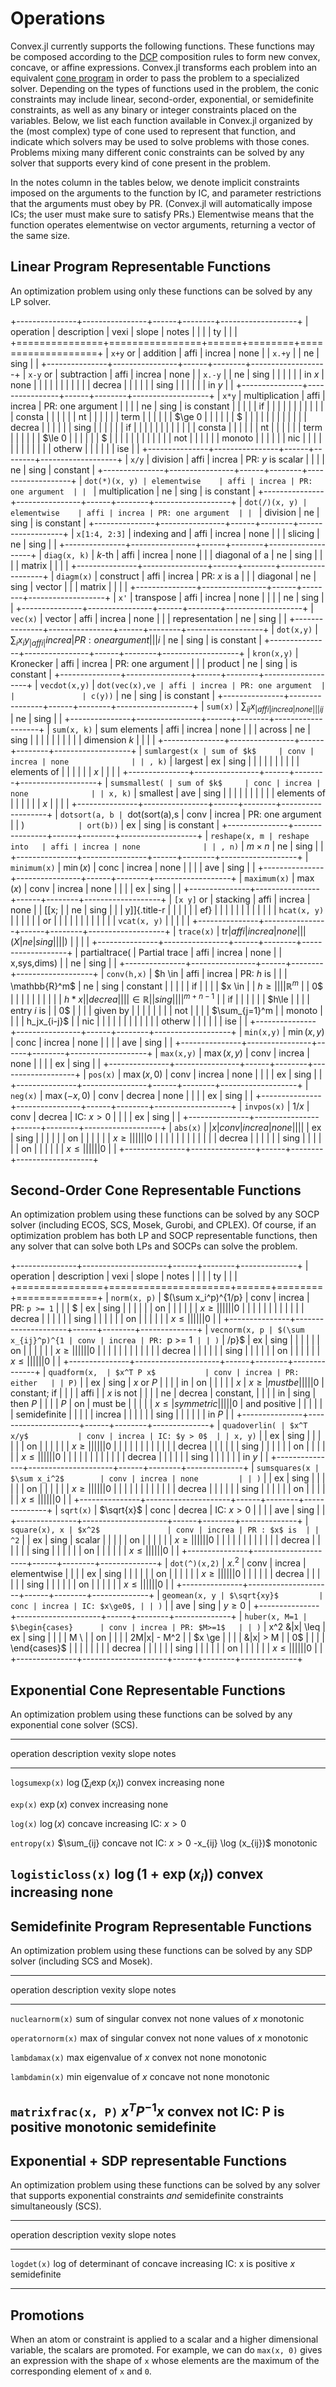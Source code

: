 Operations
==========

Convex.jl currently supports the following functions. These functions
may be composed according to the [DCP](http://dcp.stanford.edu)
composition rules to form new convex, concave, or affine expressions.
Convex.jl transforms each problem into an equivalent [cone
program](http://mathprogbasejl.readthedocs.org/en/latest/conic.html) in
order to pass the problem to a specialized solver. Depending on the
types of functions used in the problem, the conic constraints may
include linear, second-order, exponential, or semidefinite constraints,
as well as any binary or integer constraints placed on the variables.
Below, we list each function available in Convex.jl organized by the
(most complex) type of cone used to represent that function, and
indicate which solvers may be used to solve problems with those cones.
Problems mixing many different conic constraints can be solved by any
solver that supports every kind of cone present in the problem.

In the notes column in the tables below, we denote implicit constraints
imposed on the arguments to the function by IC, and parameter
restrictions that the arguments must obey by PR. (Convex.jl will
automatically impose ICs; the user must make sure to satisfy PRs.)
Elementwise means that the function operates elementwise on vector
arguments, returning a vector of the same size.

Linear Program Representable Functions
--------------------------------------

An optimization problem using only these functions can be solved by any
LP solver.

+---------------+----------------+------+--------+-------------------+
| operation     | description    | vexi | slope  | notes             |
|               |                | ty   |        |                   |
+===============+================+======+========+===================+
| `x+y` or      | addition       | affi | increa | none              |
| `x.+y`        |                | ne   | sing   |                   |
+---------------+----------------+------+--------+-------------------+
| `x-y` or      | subtraction    | affi | increa | none              |
| `x.-y`        |                | ne   | sing   |                   |
|               |                |      | in $x$ | none              |
|               |                |      |        |                   |
|               |                |      | decrea |                   |
|               |                |      | sing   |                   |
|               |                |      | in $y$ |                   |
+---------------+----------------+------+--------+-------------------+
| `x*y`         | multiplication | affi | increa | PR: one argument  |
|               |                | ne   | sing   | is constant       |
|               |                |      | if     |                   |
|               |                |      |        |                   |
|               |                |      | consta |                   |
|               |                |      | nt     |                   |
|               |                |      | term   |                   |
|               |                |      | $\ge 0 |                   |
|               |                |      | $      |                   |
|               |                |      |        |                   |
|               |                |      | decrea |                   |
|               |                |      | sing   |                   |
|               |                |      | if     |                   |
|               |                |      |        |                   |
|               |                |      | consta |                   |
|               |                |      | nt     |                   |
|               |                |      | term   |                   |
|               |                |      | $\le 0 |                   |
|               |                |      | $      |                   |
|               |                |      |        |                   |
|               |                |      | not    |                   |
|               |                |      | monoto |                   |
|               |                |      | nic    |                   |
|               |                |      |        |                   |
|               |                |      | otherw |                   |
|               |                |      | ise    |                   |
+---------------+----------------+------+--------+-------------------+
| `x/y`         | division       | affi | increa | PR: $y$ is scalar |
|               |                | ne   | sing   | constant          |
+---------------+----------------+------+--------+-------------------+
| `dot(*)(x, y) | elementwise    | affi | increa | PR: one argument  |
| `             | multiplication | ne   | sing   | is constant       |
+---------------+----------------+------+--------+-------------------+
| `dot(/)(x, y) | elementwise    | affi | increa | PR: one argument  |
| `             | division       | ne   | sing   | is constant       |
+---------------+----------------+------+--------+-------------------+
| `x[1:4, 2:3]` | indexing and   | affi | increa | none              |
|               | slicing        | ne   | sing   |                   |
+---------------+----------------+------+--------+-------------------+
| `diag(x, k)`  | $k$-th         | affi | increa | none              |
|               | diagonal of a  | ne   | sing   |                   |
|               | matrix         |      |        |                   |
+---------------+----------------+------+--------+-------------------+
| `diagm(x)`    | construct      | affi | increa | PR: $x$ is a      |
|               | diagonal       | ne   | sing   | vector            |
|               | matrix         |      |        |                   |
+---------------+----------------+------+--------+-------------------+
| `x'`          | transpose      | affi | increa | none              |
|               |                | ne   | sing   |                   |
+---------------+----------------+------+--------+-------------------+
| `vec(x)`      | vector         | affi | increa | none              |
|               | representation | ne   | sing   |                   |
+---------------+----------------+------+--------+-------------------+
| `dot(x,y)`    | $\sum_i x_i y_ | affi | increa | PR: one argument  |
|               | i$             | ne   | sing   | is constant       |
+---------------+----------------+------+--------+-------------------+
| `kron(x,y)`   | Kronecker      | affi | increa | PR: one argument  |
|               | product        | ne   | sing   | is constant       |
+---------------+----------------+------+--------+-------------------+
| `vecdot(x,y)` | `dot(vec(x),ve | affi | increa | PR: one argument  |
|               | c(y))`         | ne   | sing   | is constant       |
+---------------+----------------+------+--------+-------------------+
| `sum(x)`      | $\sum_{ij} x_{ | affi | increa | none              |
|               | ij}$           | ne   | sing   |                   |
+---------------+----------------+------+--------+-------------------+
| `sum(x, k)`   | sum elements   | affi | increa | none              |
|               | across         | ne   | sing   |                   |
|               |                |      |        |                   |
|               | dimension $k$  |      |        |                   |
+---------------+----------------+------+--------+-------------------+
| `sumlargest(x | sum of $k$     | conv | increa | none              |
| , k)`         | largest        | ex   | sing   |                   |
|               |                |      |        |                   |
|               | elements of    |      |        |                   |
|               | $x$            |      |        |                   |
+---------------+----------------+------+--------+-------------------+
| `sumsmallest( | sum of $k$     | conc | increa | none              |
| x, k)`        | smallest       | ave  | sing   |                   |
|               |                |      |        |                   |
|               | elements of    |      |        |                   |
|               | $x$            |      |        |                   |
+---------------+----------------+------+--------+-------------------+
| `dotsort(a, b | `dot(sort(a),s | conv | increa | PR: one argument  |
| )`            | ort(b))`       | ex   | sing   | is constant       |
+---------------+----------------+------+--------+-------------------+
| `reshape(x, m | reshape into   | affi | increa | none              |
| , n)`         | $m \times n$   | ne   | sing   |                   |
+---------------+----------------+------+--------+-------------------+
| `minimum(x)`  | $\min(x)$      | conc | increa | none              |
|               |                | ave  | sing   |                   |
+---------------+----------------+------+--------+-------------------+
| `maximum(x)`  | $\max(x)$      | conv | increa | none              |
|               |                | ex   | sing   |                   |
+---------------+----------------+------+--------+-------------------+
| `[x y]` or    | stacking       | affi | increa | none              |
| [\[x;         |                | ne   | sing   |                   |
| y\]]{.title-r |                |      |        |                   |
| ef}           |                |      |        |                   |
|               |                |      |        |                   |
| `hcat(x, y)`  |                |      |        |                   |
| or            |                |      |        |                   |
|               |                |      |        |                   |
| `vcat(x, y)`  |                |      |        |                   |
+---------------+----------------+------+--------+-------------------+
| `trace(x)`    | $\mathrm{tr}   | affi | increa | none              |
|               | \left(X \right | ne   | sing   |                   |
|               | )$             |      |        |                   |
+---------------+----------------+------+--------+-------------------+
| partialtrace( | Partial trace  | affi | increa | none              |
| x,sys,dims)   |                | ne   | sing   |                   |
+---------------+----------------+------+--------+-------------------+
| `conv(h,x)`   | $h \in         | affi | increa | PR: $h$ is        |
|               | \mathbb{R}^m$  | ne   | sing   | constant          |
|               |                |      | if     |                   |
|               | $x \in         |      | $h\ge  |                   |
|               | \mathbb{R}^m$  |      | 0$     |                   |
|               |                |      |        |                   |
|               | $h*x           |      | decrea |                   |
|               | \in \mathbb{R} |      | sing   |                   |
|               | ^{m+n-1}$      |      | if     |                   |
|               |                |      | $h\le  |                   |
|               | entry $i$ is   |      | 0$     |                   |
|               | given by       |      |        |                   |
|               |                |      | not    |                   |
|               | $\sum_{j=1}^m  |      | monoto |                   |
|               | h_jx_{i-j}$    |      | nic    |                   |
|               |                |      |        |                   |
|               |                |      | otherw |                   |
|               |                |      | ise    |                   |
+---------------+----------------+------+--------+-------------------+
| `min(x,y)`    | $\min(x,y)$    | conc | increa | none              |
|               |                | ave  | sing   |                   |
+---------------+----------------+------+--------+-------------------+
| `max(x,y)`    | $\max(x,y)$    | conv | increa | none              |
|               |                | ex   | sing   |                   |
+---------------+----------------+------+--------+-------------------+
| `pos(x)`      | $\max(x,0)$    | conv | increa | none              |
|               |                | ex   | sing   |                   |
+---------------+----------------+------+--------+-------------------+
| `neg(x)`      | $\max(-x,0)$   | conv | decrea | none              |
|               |                | ex   | sing   |                   |
+---------------+----------------+------+--------+-------------------+
| `invpos(x)`   | $1/x$          | conv | decrea | IC: $x>0$         |
|               |                | ex   | sing   |                   |
+---------------+----------------+------+--------+-------------------+
| `abs(x)`      | $\left|x\right | conv | increa | none              |
|               | |$             | ex   | sing   |                   |
|               |                |      | on     |                   |
|               |                |      | $x \ge |                   |
|               |                |      |  0$    |                   |
|               |                |      |        |                   |
|               |                |      | decrea |                   |
|               |                |      | sing   |                   |
|               |                |      | on     |                   |
|               |                |      | $x \le |                   |
|               |                |      |  0$    |                   |
+---------------+----------------+------+--------+-------------------+

Second-Order Cone Representable Functions
-----------------------------------------

An optimization problem using these functions can be solved by any SOCP
solver (including ECOS, SCS, Mosek, Gurobi, and CPLEX). Of course, if an
optimization problem has both LP and SOCP representable functions, then
any solver that can solve both LPs and SOCPs can solve the problem.

+---------------+---------------------+------+--------+--------------+
| operation     | description         | vexi | slope  | notes        |
|               |                     | ty   |        |              |
+===============+=====================+======+========+==============+
| `norm(x, p)`  | $(\sum x_i^p)^{1/p} | conv | increa | PR: `p >= 1` |
|               | $                   | ex   | sing   |              |
|               |                     |      | on     |              |
|               |                     |      | $x \ge |              |
|               |                     |      |  0$    |              |
|               |                     |      |        |              |
|               |                     |      | decrea |              |
|               |                     |      | sing   |              |
|               |                     |      | on     |              |
|               |                     |      | $x \le |              |
|               |                     |      |  0$    |              |
+---------------+---------------------+------+--------+--------------+
| `vecnorm(x, p | $(\sum x_{ij}^p)^{1 | conv | increa | PR: `p >= 1` |
| )`            | /p}$                | ex   | sing   |              |
|               |                     |      | on     |              |
|               |                     |      | $x \ge |              |
|               |                     |      |  0$    |              |
|               |                     |      |        |              |
|               |                     |      | decrea |              |
|               |                     |      | sing   |              |
|               |                     |      | on     |              |
|               |                     |      | $x \le |              |
|               |                     |      |  0$    |              |
+---------------+---------------------+------+--------+--------------+
| `quadform(x,  | $x^T P x$           | conv | increa | PR: either   |
| P)`           |                     | ex   | sing   | $x$ or $P$   |
|               |                     | in   | on     |              |
|               |                     | $x$  | $x \ge | must be      |
|               |                     |      |  0$    | constant; if |
|               |                     | affi |        | $x$ is not   |
|               |                     | ne   | decrea | constant,    |
|               |                     | in   | sing   | then $P$     |
|               |                     | $P$  | on     | must be      |
|               |                     |      | $x \le | symmetric    |
|               |                     |      |  0$    | and positive |
|               |                     |      |        | semidefinite |
|               |                     |      | increa |              |
|               |                     |      | sing   |              |
|               |                     |      | in $P$ |              |
+---------------+---------------------+------+--------+--------------+
| `quadoverlin( | $x^T x/y$           | conv | increa | IC: $y > 0$  |
| x, y)`        |                     | ex   | sing   |              |
|               |                     |      | on     |              |
|               |                     |      | $x \ge |              |
|               |                     |      |  0$    |              |
|               |                     |      |        |              |
|               |                     |      | decrea |              |
|               |                     |      | sing   |              |
|               |                     |      | on     |              |
|               |                     |      | $x \le |              |
|               |                     |      |  0$    |              |
|               |                     |      |        |              |
|               |                     |      | decrea |              |
|               |                     |      | sing   |              |
|               |                     |      | in $y$ |              |
+---------------+---------------------+------+--------+--------------+
| `sumsquares(x | $\sum x_i^2$        | conv | increa | none         |
| )`            |                     | ex   | sing   |              |
|               |                     |      | on     |              |
|               |                     |      | $x \ge |              |
|               |                     |      |  0$    |              |
|               |                     |      |        |              |
|               |                     |      | decrea |              |
|               |                     |      | sing   |              |
|               |                     |      | on     |              |
|               |                     |      | $x \le |              |
|               |                     |      |  0$    |              |
+---------------+---------------------+------+--------+--------------+
| `sqrt(x)`     | $\sqrt{x}$          | conc | decrea | IC: $x>0$    |
|               |                     | ave  | sing   |              |
+---------------+---------------------+------+--------+--------------+
| `square(x), x | $x^2$               | conv | increa | PR : $x$ is  |
| ^2`           |                     | ex   | sing   | scalar       |
|               |                     |      | on     |              |
|               |                     |      | $x \ge |              |
|               |                     |      |  0$    |              |
|               |                     |      |        |              |
|               |                     |      | decrea |              |
|               |                     |      | sing   |              |
|               |                     |      | on     |              |
|               |                     |      | $x \le |              |
|               |                     |      |  0$    |              |
+---------------+---------------------+------+--------+--------------+
| `dot(^)(x,2)` | $x.^2$              | conv | increa | elementwise  |
|               |                     | ex   | sing   |              |
|               |                     |      | on     |              |
|               |                     |      | $x \ge |              |
|               |                     |      |  0$    |              |
|               |                     |      | decrea |              |
|               |                     |      | sing   |              |
|               |                     |      | on     |              |
|               |                     |      | $x \le |              |
|               |                     |      |  0$    |              |
+---------------+---------------------+------+--------+--------------+
| `geomean(x, y | $\sqrt{xy}$         | conc | increa | IC: $x\ge0$, |
| )`            |                     | ave  | sing   | $y\ge0$      |
+---------------+---------------------+------+--------+--------------+
| `huber(x, M=1 | $\begin{cases}      | conv | increa | PR: $M>=1$   |
| )`            | x^2 &|x| \leq       | ex   | sing   |              |
|               | M  \\               |      | on     |              |
|               | 2M|x| - M^2         |      | $x \ge |              |
|               | &|x| >  M           |      |  0$    |              |
|               | \end{cases}$        |      |        |              |
|               |                     |      | decrea |              |
|               |                     |      | sing   |              |
|               |                     |      | on     |              |
|               |                     |      | $x \le |              |
|               |                     |      |  0$    |              |
+---------------+---------------------+------+--------+--------------+

Exponential Cone Representable Functions
----------------------------------------

An optimization problem using these functions can be solved by any
exponential cone solver (SCS).

  -------------------------------------------------------------------------------------
  operation           description                vexity    slope        notes
  ------------------- -------------------------- --------- ------------ ---------------
  `logsumexp(x)`      $\log(\sum_i \exp(x_i))$   convex    increasing   none

  `exp(x)`            $\exp(x)$                  convex    increasing   none

  `log(x)`            $\log(x)$                  concave   increasing   IC: $x>0$

  `entropy(x)`        $\sum_{ij}                 concave   not          IC: $x>0$
                      -x_{ij} \log (x_{ij})$               monotonic    

  `logisticloss(x)`   $\log(1 + \exp(x_i))$      convex    increasing   none
  -------------------------------------------------------------------------------------

Semidefinite Program Representable Functions
--------------------------------------------

An optimization problem using these functions can be solved by any SDP
solver (including SCS and Mosek).

  ----------------------------------------------------------------------------------
  operation            description           vexity    slope       notes
  -------------------- --------------------- --------- ----------- -----------------
  `nuclearnorm(x)`     sum of singular       convex    not         none
                       values of $x$                   monotonic   

  `operatornorm(x)`    max of singular       convex    not         none
                       values of $x$                   monotonic   

  `lambdamax(x)`       max eigenvalue of $x$ convex    not         none
                                                       monotonic   

  `lambdamin(x)`       min eigenvalue of $x$ concave   not         none
                                                       monotonic   

  `matrixfrac(x, P)`   $x^TP^{-1}x$          convex    not         IC: P is positive
                                                       monotonic   semidefinite
  ----------------------------------------------------------------------------------

Exponential + SDP representable Functions
-----------------------------------------

An optimization problem using these functions can be solved by any
solver that supports exponential constraints *and* semidefinite
constraints simultaneously (SCS).

  -------------------------------------------------------------------------------
  operation        description           vexity    slope        notes
  ---------------- --------------------- --------- ------------ -----------------
  `logdet(x)`      log of determinant of concave   increasing   IC: x is positive
                   $x$                                          semidefinite

  -------------------------------------------------------------------------------

Promotions
----------

When an atom or constraint is applied to a scalar and a higher
dimensional variable, the scalars are promoted. For example, we can do
`max(x, 0)` gives an expression with the shape of `x` whose elements are
the maximum of the corresponding element of `x` and `0`.

